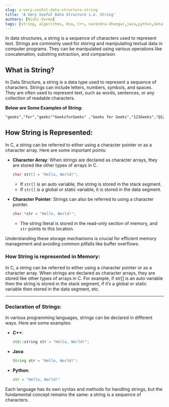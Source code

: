 ```yaml
---
slug: a-very-useful-data-structure-string
title: 'A Very Useful Data Structure i.e. String'
authors: [Rishi-Verma]
tags: [string, algorithms, dsa, C++, narendra-dhangar,java,python,data-structures]
---
```


In data structures, a string is a sequence of characters used to represent text. Strings are commonly used for storing and manipulating textual data in computer programs. They can be manipulated using various operations like concatenation, substring extraction, and comparison.

<!-- truncate -->

## What is String?

In Data Structure, a string is a data type used to represent a sequence of characters. Strings can include letters, numbers, symbols, and spaces. They are often used to represent text, such as words, sentences, or any collection of readable characters.

**Below are Some Examples of String:**
```markdown
"geeks","for","geeks""GeeksforGeeks" ,"Geeks for Geeks","123Geeks","@123 Geeks"
```
## How String is Represented:

In C, a string can be referred to either using a character pointer or as a character array. Here are some important points:

- **Character Array**: When strings are declared as character arrays, they are stored like other types of arrays in C.
  ```c
  char str[] = "Hello, World!";
  ```
  - If `str[]` is an auto variable, the string is stored in the stack segment.
  - If `str[]` is a global or static variable, it is stored in the data segment.

- **Character Pointer**: Strings can also be referred to using a character pointer.
  ```c
  char *str = "Hello, World!";
  ```
  - The string literal is stored in the read-only section of memory, and `str` points to this location.

Understanding these storage mechanisms is crucial for efficient memory management and avoiding common pitfalls like buffer overflows.


### How String is represented in Memory:
In C, a string can be referred to either using a character pointer or as a character array. When strings are declared as character arrays, they are stored like other types of arrays in C. For example, if str[] is an auto variable then the string is stored in the stack segment, if it’s a global or static variable then stored in the data segment, etc.

---

### Declaration of Strings:

In various programming languages, strings can be declared in different ways. Here are some examples:

- **C++**:
  ```cpp
  std::string str = "Hello, World!";
  ```

- **Java**:
  ```java
  String str = "Hello, World!";
  ```

- **Python**:
  ```python
  str = "Hello, World!"
  ```

Each language has its own syntax and methods for handling strings, but the fundamental concept remains the same: a string is a sequence of characters.


